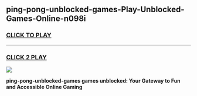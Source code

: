
## ping-pong-unblocked-games-Play-Unblocked-Games-Online-n098i
<h3>
<a href="https://premium76.site?title=ping-pong-unblocked-games&ref=24A">CLICK TO PLAY</a></h3>
<hr>

<h3>
<a href="https://premium76.site?title=ping-pong-unblocked-games&ref=24A">CLICK 2 PLAY</a>
  
</h3>

<a href="https://premium76.site?title=ping-pong-unblocked-games&ref=24A"><img src="https://clearcache.store/games.png"></a>


**ping-pong-unblocked-games games unblocked: Your Gateway to Fun and Accessible Online Gaming**
